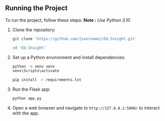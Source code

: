 ## Running the Project

To run the project, follow these steps:
**Note :** *Use Python 3.10*   
1. Clone the repository:

    ```bash
    git clone 'https://github.com/{username}/EQ-Insight.git'
    ```

    ```bash
    cd 'EQ-Insight'
    ```

2. Set up a Python environment and install dependencies:

    ```bash
    python -m venv venv
    venv\Scripts\activate
    ```

    ```bash
    pip install -r requirements.txt
    ```

3. Run the Flask app:

    ```bash
    python app.py
    ```

3. Open a web browser and navigate to `http://127.0.0.1:5000/` to interact with the app.
